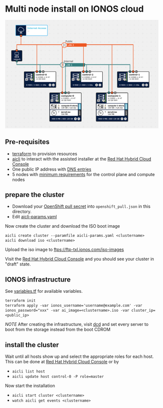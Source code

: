 # Multi node install on IONOS cloud

![image](dcd.png)

## Pre-requisites

* [terraform](https://www.terraform.io/) to provision resources
* [aicli](https://github.com/karmab/aicli) to interact with the assisted installer at the [Red Hat Hybrid Cloud Console](https://console.redhat.com/openshift)
* One public IP address with [DNS entries](https://docs.openshift.com/container-platform/4.11/installing/installing_bare_metal_ipi/ipi-install-prerequisites.html#network-requirements_ipi-install-prerequisites)
* 5 nodes with [minimum requirements](https://docs.openshift.com/container-platform/4.11/installing/installing_platform_agnostic/installing-platform-agnostic.html#installation-minimum-resource-requirements_installing-platform-agnostic) for the control plane and compute nodes

## prepare the cluster

* Download your [OpenShift pull secret](https://console.redhat.com/openshift/install/pull-secret)
into `openshift_pull.json` in this directory.
* Edit [aicli-params.yaml](aicli-params.yaml)

Now create the cluster and download the ISO boot image

```
aicli create cluster --paramfile aicli-params.yaml <clustername>
aicli download iso <clustername>
```

Upload the iso image to [ftps://ftp-txl.ionos.com/iso-images](ftps://ftp-txl.ionos.com/iso-images)

Visit the [Red Hat Hybrid Cloud Console](https://console.redhat.com/) and you should see your cluster in "draft" state.


## IONOS infrastructure

See [variables.tf](variables.tf) for available variables.

```
terraform init
terraform apply -var ionos_username='username@example.com' -var ionos_password="xxx" -var ai_image=<clustername>.iso -var cluster_ip=<public_ip>
```

*NOTE* After creating the infrastructure, visit [dcd](https://dcd.ionos.com/) and set every
server to boot from the storage instead from the boot CDROM

## install the cluster

Wait until all hosts show up and select the appropriate roles for each host. This can be done at [Red Hat Hybrid Cloud Console](https://console.redhat.com/openshift) or by
* `aicli list host`
* `aicli update host control-0 -P role=master`

Now start the installation
* `aicli start cluster <clustername>`
* `watch aicli get events <clustername>`
